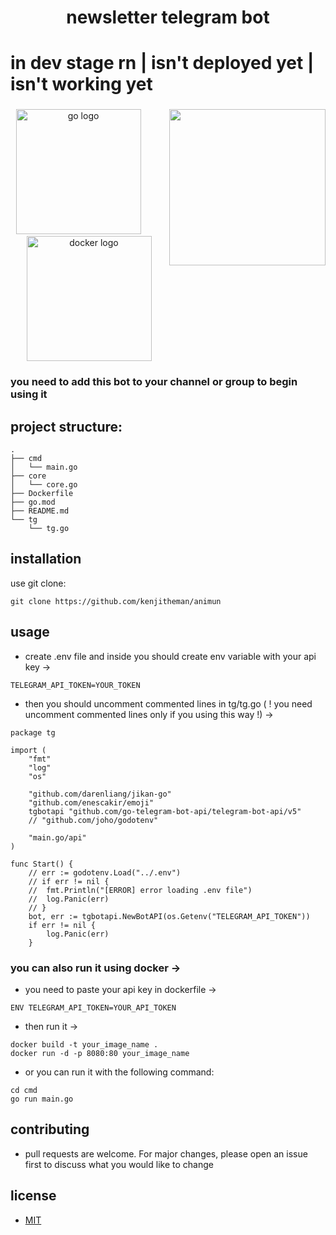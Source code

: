 <h1 align="center">newsletter telegram bot</h1>

# in dev stage rn | isn't deployed yet | isn't working yet

###

<img align="right" height="250" src="https://media.tenor.com/k_h_hLhzhW4AAAAd/news.gif"  />

###

<div align="center">
  <img src="https://cdn.jsdelivr.net/gh/devicons/devicon/icons/go/go-original.svg" height="200" alt="go logo"  />
  <img width="30" />
  <img src="https://cdn.jsdelivr.net/gh/devicons/devicon/icons/docker/docker-original.svg" height="200" alt="docker logo"  />
</div>

###

### you need to add this bot to your channel or group to begin using it

## project structure:

```
.
├── cmd
│   └── main.go
├── core
│   └── core.go
├── Dockerfile
├── go.mod
├── README.md
└── tg
    └── tg.go
```

## installation

use git clone:

```
git clone https://github.com/kenjitheman/animun
```

## usage

- create .env file and inside you should create env variable with your api key
  ->

```
TELEGRAM_API_TOKEN=YOUR_TOKEN
```

- then you should uncomment commented lines in tg/tg.go ( ! you need uncomment
  commented lines only if you using this way !) ->

```
package tg

import (
	"fmt"
	"log"
	"os"

	"github.com/darenliang/jikan-go"
	"github.com/enescakir/emoji"
	tgbotapi "github.com/go-telegram-bot-api/telegram-bot-api/v5"
	// "github.com/joho/godotenv"

	"main.go/api"
)

func Start() {
	// err := godotenv.Load("../.env")
	// if err != nil {
	// 	fmt.Println("[ERROR] error loading .env file")
	// 	log.Panic(err)
	// }
	bot, err := tgbotapi.NewBotAPI(os.Getenv("TELEGRAM_API_TOKEN"))
	if err != nil {
		log.Panic(err)
	}
```

### you can also run it using docker ->

- you need to paste your api key in dockerfile ->

```
ENV TELEGRAM_API_TOKEN=YOUR_API_TOKEN
```

- then run it ->

```
docker build -t your_image_name .
docker run -d -p 8080:80 your_image_name
```

- or you can run it with the following command:

```
cd cmd
go run main.go
```

## contributing

- pull requests are welcome. For major changes, please open an issue first to
  discuss what you would like to change

## license

- [MIT](https://choosealicense.com/licenses/mit/)
